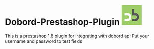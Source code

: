# Dobord-Prestashop-Plugin <img src="dobord/logo.png">
This is a prestashop 1.6 plugin for integrating with dobord api
Put your username and password to test fields
